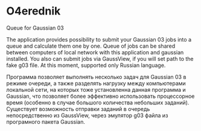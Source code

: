 O4erednik
=========

Queue for Gaussian 03


The application provides possibility to submit your Gaussian 03 jobs into a queue and calculate them one by one.
Queue of jobs can be shared between computers of local network with this application and gaussian installed.
You also can submit jobs via GaussView, if you will set path to the fake g03 file. 
At this moment, supported only Russian language.



Программа позволяет выполнять несколько задач для Gaussian 03 в режиме очереди, а также разделять нагрузку между
компьютерами локальной сети, на которых тоже установленна данная программа и Gaussian, что позволяет более эффективно
использовать процессорное время (особенно в случае большого количества небольших заданий). Существует возможность отправки
заданий в очередь непосредственно из GaussView, через эмулятор g03 файла из програмного пакета Gaussian.
